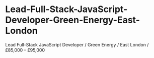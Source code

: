# Lead-Full-Stack-JavaScript-Developer-Green-Energy-East-London
Lead Full-Stack JavaScript Developer / Green Energy / East London / £85,000 – £95,000

